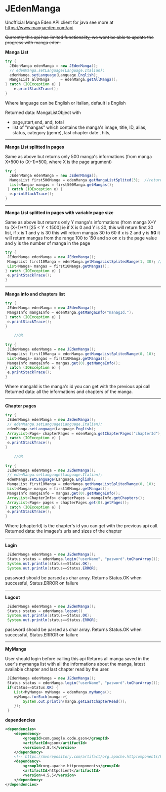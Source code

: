# JEdenManga
Unofficial Manga Eden API client for java see more at https://www.mangaeden.com/api

~~Currently this api has limited functionality, we wont be able to update the progress with  manga eden.~~

**Manga List**
```java
try {
  JEdenManga edenManga = new JEdenManga();
  // edenManga.setLanguage(Language.Italian);
  edenManga.setLanguage(Language.English);
  MangaList allManga	 = edenManga.getAllManga();
} catch (IOException e) {
	e.printStackTrace();
}
```
Where language can be English or Italian, default is English

Returned data:
MangaListObject with 
- page,start,end, and, total
- list of "mangas" which contains the manga's image, title, ID, alias, status, category (genre), last chapter date , hits, 
___
**Manga List splitted in pages**

Same as above but returns only 500 manga's informations (from manga X*500 to (X+1)*500, where X is the page argument)
```java
try {
  JEdenManga edenManga = new JEdenManga();
  MangaList first500Manga = edenManga.getMangaListSplited(3);  //returns mangas from 1500 to 2000
  List<Manga> mangas = first500Manga.getMangas();
 } catch (IOException e) {
  e.printStackTrace();
} 
  ```
 ___
 
**Manga List splitted in pages with variable page size**

Same as above but returns only Y manga's informations (from manga X*Y to (X+1)*Y) [25 < Y < 1500]
ie if X is 0 and Y is 30, this will return first 30 list,
if x is 1 and y is 30 this will return mangas 30 to 60
if x is 2 and y is **50** it will return mangas from the range 100 to 150 and so on
x is the page value and y is the number of manga in the page

```java
try {
 JEdenManga edenManga = new JEdenManga();
 MangaList first10Manga = edenManga.getMangaListSplitedRange(1, 30); // returns mangas from 30 to 60
 List<Manga> mangas = first10Manga.getMangas();
} catch (IOException e) {
 e.printStackTrace();
}
```
 ___
**Manga info and chapters list**
```java
try {
 JEdenManga edenManga = new JEdenManga();
 MangaInfo mangaInfo = edenManga.getMangaInfo("managId.");
} catch (IOException e) {
 e.printStackTrace();
}
	
	//OR
	
try {
 JEdenManga edenManga = new JEdenManga();
 MangaList first10Manga = edenManga.getMangaListSplitedRange(0, 10);
 List<Manga> mangas = first10Manga.getMangas();
 MangaInfo mangaInfo = mangas.get(0).getMangaInfo();
} catch (IOException e) {
 e.printStackTrace();
}
```
Where mangaId is the manga's id you can get with the previous api call
Returned data: all the informations and chapters of the manga.
___
**Chapter pages**

```java
try {
 JEdenManga edenManga = new JEdenManga();
 // edenManga.setLanguage(Language.Italian);
 edenManga.setLanguage(Language.English);
 ArrayList<Page> chapterPages = edenManga.getChapterPages("chapterId");
} catch (IOException e) {
 e.printStackTrace();
}
	
	//OR
	
try {
 JEdenManga edenManga = new JEdenManga();
 // edenManga.setLanguage(Language.Italian);
 edenManga.setLanguage(Language.English);
 MangaList first10Manga = edenManga.getMangaListSplitedRange(0, 10);
 List<Manga> mangas = first10Manga.getMangas();
 MangaInfo mangaInfo = mangas.get(0).getMangaInfo();
 ArrayList<ChapterInfo> chapterPages = mangaInfo.getChapters();
 ArrayList<Page> pages = chapterPages.get(0).getPages();
} catch (IOException e) {
 e.printStackTrace();
}
```
Where [chapterId] is the chapter's id you can get with the previous api call.
Returned data: the images's urls and sizes of the chapter

___
**Login**
```java
 JEdenManga edenManga = new JEdenManga();
 Status status = edenManga.login("userName", "pasword".toCharArray());
 System.out.println(status==Status.OK);
 System.out.println(status==Status.ERROR);
```
password should be parsed as char array.
Returns Status.OK when successful, Status.ERROR on failure

___
**Logout**
```java
 JEdenManga edenManga = new JEdenManga();
 Status status = edenManga.logout()
 System.out.println(status==Status.OK);
 System.out.println(status==Status.ERROR);
```
password should be parsed as char array.
Returns Status.OK when successful, Status.ERROR on failure

___

**MyManga**

User should login before calling this api
Returns all manga saved in the user's mymanga list with all the informations about the manga, latest available chapter and last chapter read by the user.
```java
 JEdenManga edenManga = new JEdenManga();
 Status status = edenManga.login("userName", "pasword".toCharArray());
 if(status==Status.OK) {
 	List<MyManga> myManga = edenManga.myManga();
 	myManga.forEach(manga->{
 		System.out.println(manga.getLastChapterRead());
 	});
 }
```

**dependencies**
```xml
<dependencies>
	<dependency>
		<groupId>com.google.code.gson</groupId>
		<artifactId>gson</artifactId>
		<version>2.8.4</version>
	</dependency>
	<!-- https://mvnrepository.com/artifact/org.apache.httpcomponents/httpclient -->
	<dependency>
		<groupId>org.apache.httpcomponents</groupId>
		<artifactId>httpclient</artifactId>
		<version>4.5.5</version>
	</dependency>
</dependencies>
```
